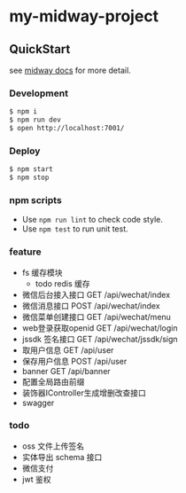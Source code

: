 # my-midway-project

## QuickStart

<!-- add docs here for user -->

see [midway docs][midway] for more detail.

### Development

```bash
$ npm i
$ npm run dev
$ open http://localhost:7001/
```

### Deploy

```bash
$ npm start
$ npm stop
```

### npm scripts

- Use `npm run lint` to check code style.
- Use `npm test` to run unit test.


[midway]: https://midwayjs.org

### feature
- fs 缓存模块
    - todo redis 缓存
- 微信后台接入接口 GET /api/wechat/index
- 微信消息接口 POST /api/wechat/index
- 微信菜单创建接口 GET /api/wechat/menu
- web登录获取openid GET /api/wechat/login
- jssdk 签名接口 GET /api/wechat/jssdk/sign
- 取用户信息 GET /api/user
- 保存用户信息 POST /api/user
- banner GET /api/banner
- 配置全局路由前缀
- 装饰器IController生成增删改查接口
- swagger

### todo
- oss 文件上传签名
- 实体导出 schema 接口
- 微信支付
- jwt 鉴权




